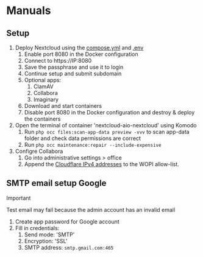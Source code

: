 # Manuals
## Setup
1. Deploy Nextcloud using the [compose.yml](https://raw.githubusercontent.com/platnub/mundkur/refs/heads/main/docker/nextcloud/compose.yml?token=GHSAT0AAAAAADNNPT5MLWZ4ZO2E2LS3XYP42HT6TRA) and [.env](https://raw.githubusercontent.com/platnub/mundkur/refs/heads/main/docker/nextcloud/.env?token=GHSAT0AAAAAADNNPT5M4NPELLNSDHPOHYSQ2HT6TZA)
    1. Enable port 8080 in the Docker configuration
    2. Connect to https://IP:8080
    3. Save the passphrase and use it to login
    4. Continue setup and submit subdomain
    5. Optional apps:
        1. ClamAV
        2. Collabora
        3. Imaginary
    6. Download and start containers
    7. Disable port 8080 in the Docker configuration and destroy & deploy the containers
2. Open the terminal of container 'nextcloud-aio-nextcloud' using Komodo
    1. Run `php occ files:scan-app-data preview -vvv` to scan app-data folder and check data permissions are correct
    2. Run `php occ maintenance:repair --include-expensive`
3. Configre Collabora
    1. Go into administrative settings > office
    2. Append the [Cloudflare IPv4 addresses](https://www.cloudflare.com/en-gb/ips/) to the WOPI allow-list.

## SMTP email setup Google

>[!IMPORTANT]
> Test email may fail because the admin account has an invalid email

1. Create app password for Google account
2. Fill in credentials:
    1. Send mode: 'SMTP'
    2. Encryption: 'SSL'
    3. SMTP address: `smtp.gmail.com:465`
